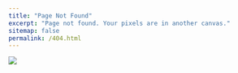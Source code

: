 ```yaml
---
title: "Page Not Found"
excerpt: "Page not found. Your pixels are in another canvas."
sitemap: false
permalink: /404.html
---
```


![](https://admiral.digital/wp-content/uploads/2023/08/404_page-not-found.png)